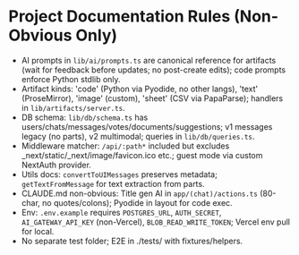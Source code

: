 # Project Documentation Rules (Non-Obvious Only)

- AI prompts in `lib/ai/prompts.ts` are canonical reference for artifacts (wait for feedback before updates; no post-create edits); code prompts enforce Python stdlib only.
- Artifact kinds: 'code' (Python via Pyodide, no other langs), 'text' (ProseMirror), 'image' (custom), 'sheet' (CSV via PapaParse); handlers in `lib/artifacts/server.ts`.
- DB schema: `lib/db/schema.ts` has users/chats/messages/votes/documents/suggestions; v1 messages legacy (no parts), v2 multimodal; queries in `lib/db/queries.ts`.
- Middleware matcher: `/api/:path*` included but excludes _next/static/_next/image/favicon.ico etc.; guest mode via custom NextAuth provider.
- Utils docs: `convertToUIMessages` preserves metadata; `getTextFromMessage` for text extraction from parts.
- CLAUDE.md non-obvious: Title gen AI in `app/(chat)/actions.ts` (80-char, no quotes/colons); Pyodide in layout for code exec.
- Env: `.env.example` requires `POSTGRES_URL`, `AUTH_SECRET`, `AI_GATEWAY_API_KEY` (non-Vercel), `BLOB_READ_WRITE_TOKEN`; Vercel env pull for local.
- No separate test folder; E2E in ./tests/ with fixtures/helpers.
